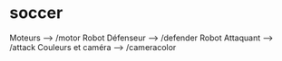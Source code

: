 # soccer

Moteurs --> /motor 
Robot Défenseur --> /defender
Robot Attaquant --> /attack
Couleurs et caméra --> /cameracolor

